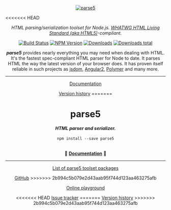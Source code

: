 <p align="center">
    <a href="https://github.com/inikulin/parse5">
        <img src="https://raw.github.com/inikulin/parse5/master/media/logo.png" alt="parse5" />
    </a>
</p>

<<<<<<< HEAD
<p align="center">
<i>HTML parsing/serialization toolset for Node.js. <a href="https://html.spec.whatwg.org/multipage/">WHATWG HTML Living Standard (aka HTML5)</a>-compliant.</i>
</p>

<p align="center">
  <a href="https://travis-ci.org/inikulin/parse5"><img alt="Build Status" src="https://api.travis-ci.org/inikulin/parse5.svg"></a>
  <a href="https://www.npmjs.com/package/parse5"><img alt="NPM Version" src="https://img.shields.io/npm/v/parse5.svg"></a>
  <a href="https://npmjs.org/package/parse5"><img alt="Downloads" src="http://img.shields.io/npm/dm/parse5.svg"></a>
  <a href="https://npmjs.org/package/parse5"><img alt="Downloads total" src="http://img.shields.io/npm/dt/parse5.svg"></a>
</p>

<p align="center">
<b><i>parse5</i></b> provides nearly everything you may need when dealing with HTML. It's the fastest spec-compliant HTML parser
for Node to date. It parses HTML the way the latest version of your browser does. It has proven itself reliable in such projects
as <a href="https://github.com/tmpvar/jsdom">jsdom</a>, <a href="https://github.com/angular/angular">Angular2</a>, <a href="https://www.polymer-project.org">Polymer</a> and many more.
</p>

----

<p align="center">
  <a href="http://inikulin.github.io/parse5">Documentation</a>
</p>

<p align="center">
  <a href="http://inikulin.github.io/parse5#version-history">Version history</a>
=======
<div align="center">
<h1>parse5</h1>
<i><b>HTML parser and serializer.</b></i>
</div>
<br>

<div align="center">
<code>npm install --save parse5</code>
</div>
<br>

<p align="center">
  📖 <a href="https://github.com/inikulin/parse5/tree/master/packages/parse5/docs/index.md"><b>Documentation</b></a> 📖
</p>

---

<p align="center">
  <a href="https://github.com/inikulin/parse5/tree/master/docs/list-of-packages.md">List of parse5 toolset packages</a>
</p>

<p align="center">
    <a href="https://github.com/inikulin/parse5">GitHub</a>
>>>>>>> 2b994c5b079e2d43aab95f744d123aa463275afb
</p>

<p align="center">
  <a href="http://astexplorer.net/#/1CHlCXc4n4">Online playground</a>
</p>

<p align="center">
<<<<<<< HEAD
  <a href="https://github.com/inikulin/parse5/issues">Issue tracker</a>
=======
    <a href="https://github.com/inikulin/parse5/tree/master/docs/version-history.md">Version history</a>
>>>>>>> 2b994c5b079e2d43aab95f744d123aa463275afb
</p>
